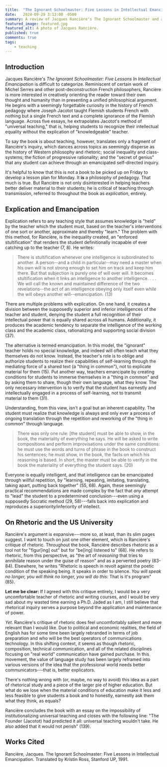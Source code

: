 ```yaml
---
title:  "The Ignorant Schoolmaster: Five Lessons in Intellectual Emancipation (A Review)"
date:   2024-09-29 3:13:00 -0500
summary: A review of Jacques Rancière's The Ignorant Schoolmaster and a reflection on his critique of rhetoric.
featured_image: featured.jpg
featured_alt: A photo of Jacques Rancière.
published: true
comments: true
tags: 
    - teaching
---
```


## Introduction

Jacques Rancière's *The Ignorant Schoolmaster: Five Lessons In
Intellectual Emancipation* is difficult to categorize. Reminiscent of
certain work of Michel Serres and other post-deconstruction French
philosophers, Rancière is more interested in creatively orienting the
reader toward their own thought and humanity than in presenting a
unified philosophical argument. He begins with a seemingly forgettable
curiosity in the history of French pedagogy where Joseph Jacotot taught
Flemish students French with nothing but a single French text and a
complete ignorance of the Flemish language. Across five essays, he
extrapolates Jacotot's method of "universal teaching," that is, helping
students to recognize their intellectual equality without the
explication of "knowledgeable" teacher.

To say the book is about teaching, however, translates only a fragment
of Rancière's inquiry, which dances across topics as seemingly disperse
as the history of Western philosophy and rhetoric; social inequality and
class-systems; the fiction of progressive rationality; and the "secret
of genius" that any student can achieve through an emancipated
self-directed inquiry.

It's helpful to know that this is not a book to be picked up on Friday to develop a lesson
plan for Monday. It **is** a philosophy of pedagogy. That much is true.
But Rancière is not only disinterested in helping teachers better
deliver material to their students; he is critical of teaching
through transmission, referred to throughout the book as
*explication*, entirely.

## Explication and Emancipation

Explication refers to any teaching style that assumes knowledge is
"held" by the teacher which the student must, based on the teacher's
interventions of one sort or another, approximate and thereby "learn."
The problem with this method, for Rancière, is the inequality created,
an "enforced stultification" that renders the student definitionally
incapable of ever catching up to the teacher (7, 8). He writes:

> There is stultification whenever one intelligence is subordinated to
> another. A person--and a child in particular--may need a master when
> his own will is not strong enough to set him on track and keep him
> there. But that subjection is purely one of will over will. It becomes
> stultification when it links an intelligence to another intelligence.
> . . . We will call the known and maintained difference of the two
> revelations--the act of an intelligence obeying only itself even
> while the will obeys another will--emancipation. (13)

There are multiple problems with explication. On one hand, it creates a
division between the supposedly superior and inferior intelligences of
the teacher and student, denying the student a full recognition of their
intellectual power that is equally shared across all humans.
Additionally, it produces the academic tendency to separate the
intelligence of the working class and the academic class, rationalizing
and supporting social division (37).

The alternative is termed emancipation. In this model, the "ignorant"
teacher holds no special knowledge, and indeed will often teach what
they themselves do not know. Instead, the teacher's role is to oblige
and authorize students to realize their capabilities of self-learning
through the mediating force of a shared text (a "thing in common"), not
to explicate material for them (15). Put another way, teachers
emancipate by creating conditions for students to immerse themselves in
a "thing in common" and by asking them to share, though their own
language, what they know. The only necessary intervention is to verify
that the student has earnestly and intellectually engaged in a process
of self-learning, not to transmit material *to* them (31).

Understanding, from this view, isn't a goal but an inherent capability.
The student must realize that knowledge is always and only ever a
process of ongoing translation through the repetition and reworking of
the "thing in common" through language.

> There was only one rule: [the student] must be able to show, in the book, the
> materiality of everything he says. He will be asked to write
> compositions and perform improvisations under the same conditions: he
> must use the words and turns of phrase in the book to construct his
> sentences; he must show, in the book, the facts on which his reasoning
> is based. In short, the master must be able to verify in the book the
> materiality of everything the student says. (20)

Everyone is equally intelligent, and that intelligence can be
emancipated through willful repetition, by "learning, repeating,
imitating, translating, taking apart, putting back together" (55, 68).
Again, these seemingly practical recommendations are made complex by the
fact that *any* attempt to "lead" the student to a predetermined
conclusion---even using a supposedly Socratic method (29, 58)---falls
back into explication and reproduces a superiority/inferiority of
intellect.

## On Rhetoric and the US University

Rancière's argument is expansive---more so, at least, than its slim
pages suggest. I want to touch on just one other element, which is
Rancière's critique of rhetoric. Throughout the book, Ranciére describes
rhetoric as a tool not for "figur\[ing\] out" but for "be\[ing\]
listened to" (68). He refers to rhetoric, from this perspective, as "the
art of *reasoning* that tries to annihilate reason under the guise of
reason" and as a perverted poetry (83-84). Elsewhere, he writes
"Rhetoric is speech in revolt against the poetic condition of the
speaking being. It speaks in order to silence. *You will speak no
longer, you will think no longer, you will do this*: That is it's
program" (85).

**Let me be clear:** If I agreed with this critique entirely, I would be a
very uncomfortable teacher of rhetoric and writing courses, and I would
be very sad about my wasted time earning a Ph.D. Jaded as I
am, I still believe that rhetorical inquiry serves a purpose beyond the
application and maintenance of power.

*Yet*. Rancière's critique of rhetoric does feel uncomfortably salient
and more relevant than I would like. Due to political and economic
realities, the field of English has for some time been largely rebranded
in terms of job preparation and who will be the best operators of
communications technology. In this shifting context, it seems as though
rhetoric, composition, technical communication, and all of the related
disciplines focusing on "real world" communication have gained purchase.
In this movement, the value of language study has been largely reframed
into various versions of the idea that the professional world needs
better communicators---that is, better explicators.

There's nothing wrong with (or, maybe, no way to avoid) this idea as a
part of rhetorical study and a piece of the larger pie of higher
education. But what do we lose when the material conditions of education
make it less and less feasible to give students a book and to honestly,
earnestly ask them what they think, as equals?

Rancière concludes the book with an essay on the impossibility of
institutionalizing universal teaching and closes with the following
line: "The Founder (Jacotot) had predicted it all: universal teaching
wouldn't take. He also added that it would not perish" (139).

## Works Cited

Rancière, Jacques. The Ignorant Schoolmaster: Five Lessons in Intellectual Emancipation. Translated by Kristin Ross, Stanford UP, 1991.
